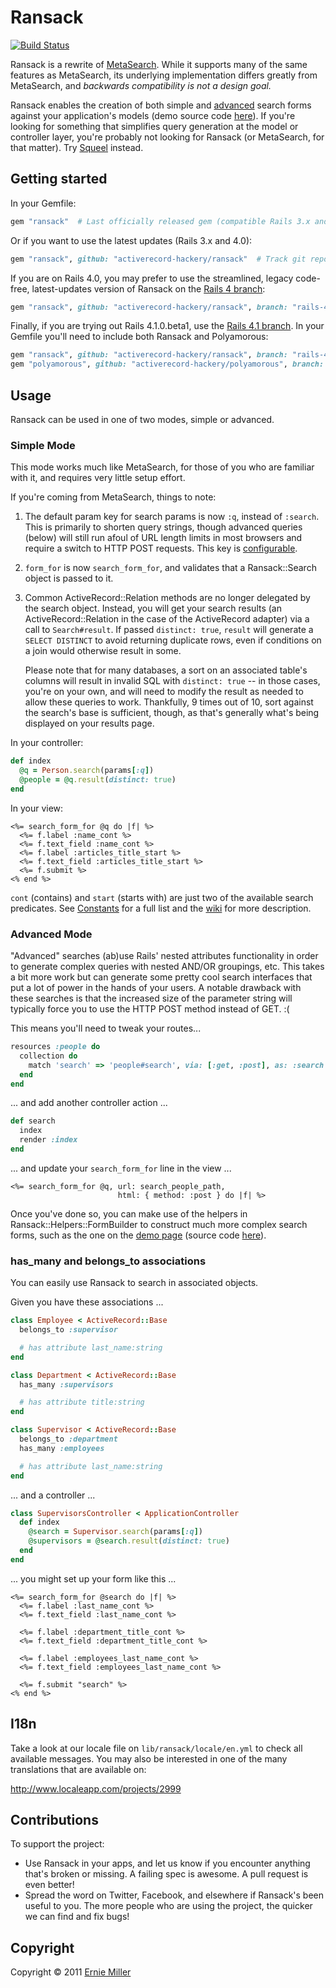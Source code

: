# Ransack

[![Build Status](https://travis-ci.org/activerecord-hackery/ransack.png)](https://travis-ci.org/activerecord-hackery/ransack)

Ransack is a rewrite of [MetaSearch](https://github.com/activerecord-hackery/meta_search). While it
supports many of the same features as MetaSearch, its underlying implementation differs
greatly from MetaSearch, and _backwards compatibility is not a design goal._

Ransack enables the creation of both simple and [advanced](http://ransack-demo.herokuapp.com/users/advanced_search)
search forms against your application's models (demo source code [here](https://github.com/activerecord-hackery/ransack_demo)). If you're looking for something that
simplifies query generation at the model or controller layer, you're probably not looking
for Ransack (or MetaSearch, for that matter). Try
[Squeel](https://github.com/activerecord-hackery/squeel) instead.

## Getting started

In your Gemfile:

```ruby
gem "ransack"  # Last officially released gem (compatible Rails 3.x and 4.0)
```

Or if you want to use the latest updates (Rails 3.x and 4.0):

```ruby
gem "ransack", github: "activerecord-hackery/ransack"  # Track git repo 
```

If you are on Rails 4.0, you may prefer to use the streamlined, legacy code-free, latest-updates version of Ransack on the [Rails 4 branch](https://github.com/activerecord-hackery/ransack/tree/rails-4):

```ruby
gem "ransack", github: "activerecord-hackery/ransack", branch: "rails-4"
```

Finally, if you are trying out Rails 4.1.0.beta1, use the [Rails 4.1 branch](https://github.com/activerecord-hackery/ransack/tree/rails-4.1). In your Gemfile you'll need to include both Ransack and Polyamorous:

```ruby
gem "ransack", github: "activerecord-hackery/ransack", branch: "rails-4.1"
gem "polyamorous", github: "activerecord-hackery/polyamorous", branch: "rails-4.1"
```

## Usage

Ransack can be used in one of two modes, simple or advanced.

### Simple Mode

This mode works much like MetaSearch, for those of you who are familiar with it, and
requires very little setup effort.

If you're coming from MetaSearch, things to note:

  1. The default param key for search params is now `:q`, instead of `:search`. This is
     primarily to shorten query strings, though advanced queries (below) will still
     run afoul of URL length limits in most browsers and require a switch to HTTP
     POST requests. This key is
[configurable](https://github.com/activerecord-hackery/ransack/wiki/Configuration).

  2. `form_for` is now `search_form_for`, and validates that a Ransack::Search object
     is passed to it.

  3. Common ActiveRecord::Relation methods are no longer delegated by the search object.
     Instead, you will get your search results (an ActiveRecord::Relation in the case of
     the ActiveRecord adapter) via a call to `Search#result`. If passed `distinct: true`,
     `result` will generate a `SELECT DISTINCT` to avoid returning duplicate rows, even if
     conditions on a join would otherwise result in some.

     Please note that for many databases, a sort on an associated table's columns will
     result in invalid SQL with `distinct: true` -- in those cases, you're on your own,
     and will need to modify the result as needed to allow these queries to work. Thankfully,
     9 times out of 10, sort against the search's base is sufficient, though, as that's
     generally what's being displayed on your results page.

In your controller:

```ruby
def index
  @q = Person.search(params[:q])
  @people = @q.result(distinct: true)
end
```

In your view:

```erb
<%= search_form_for @q do |f| %>
  <%= f.label :name_cont %>
  <%= f.text_field :name_cont %>
  <%= f.label :articles_title_start %>
  <%= f.text_field :articles_title_start %>
  <%= f.submit %>
<% end %>
```

`cont` (contains) and `start` (starts with) are just two of the available search predicates.
See [Constants](https://github.com/activerecord-hackery/ransack/blob/master/lib/ransack/constants.rb) for a full list and the [wiki](https://github.com/activerecord-hackery/ransack/wiki/Basic-Searching) for more description.

### Advanced Mode

"Advanced" searches (ab)use Rails' nested attributes functionality in order to generate
complex queries with nested AND/OR groupings, etc. This takes a bit more work but can
generate some pretty cool search interfaces that put a lot of power in the hands of
your users. A notable drawback with these searches is that the increased size of the
parameter string will typically force you to use the HTTP POST method instead of GET. :(

This means you'll need to tweak your routes...

```ruby
resources :people do
  collection do
    match 'search' => 'people#search', via: [:get, :post], as: :search
  end
end
```

... and add another controller action ...

```ruby
def search
  index
  render :index
end
```

... and update your `search_form_for` line in the view ...

```erb
<%= search_form_for @q, url: search_people_path,
                        html: { method: :post } do |f| %>
```

Once you've done so, you can make use of the helpers in Ransack::Helpers::FormBuilder to
construct much more complex search forms, such as the one on the
[demo page](http://ransack-demo.heroku.com) (source code [here](https://github.com/activerecord-hackery/ransack_demo)).

### has_many and belongs_to associations

You can easily use Ransack to search in associated objects.

Given you have these associations ...

```ruby
class Employee < ActiveRecord::Base
  belongs_to :supervisor

  # has attribute last_name:string
end

class Department < ActiveRecord::Base
  has_many :supervisors

  # has attribute title:string
end

class Supervisor < ActiveRecord::Base
  belongs_to :department
  has_many :employees

  # has attribute last_name:string
end
```

... and a controller ...

```ruby
class SupervisorsController < ApplicationController
  def index
    @search = Supervisor.search(params[:q])
    @supervisors = @search.result(distinct: true)
  end
end
```

... you might set up your form like this ...

```erb
<%= search_form_for @search do |f| %>
  <%= f.label :last_name_cont %>
  <%= f.text_field :last_name_cont %>

  <%= f.label :department_title_cont %>
  <%= f.text_field :department_title_cont %>

  <%= f.label :employees_last_name_cont %>
  <%= f.text_field :employees_last_name_cont %>

  <%= f.submit "search" %>
<% end %>
```

## I18n

Take a look at our locale file on ``lib/ransack/locale/en.yml`` to check all available messages. You may also be interested in one of the many translations that are available on:

http://www.localeapp.com/projects/2999

## Contributions

To support the project:

* Use Ransack in your apps, and let us know if you encounter anything that's broken or missing.
  A failing spec is awesome. A pull request is even better!
* Spread the word on Twitter, Facebook, and elsewhere if Ransack's been useful to you. The more
  people who are using the project, the quicker we can find and fix bugs!

## Copyright

Copyright &copy; 2011 [Ernie Miller](http://twitter.com/erniemiller)
